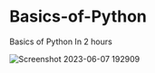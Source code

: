 # Basics-of-Python
Basics of Python In 2 hours


![Screenshot 2023-06-07 192909](https://github.com/Archita-Shankar/Basics-of-Python/assets/121395581/3e16c367-6fe4-4747-99e1-b5a8c91555d3)
